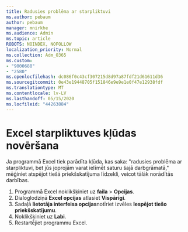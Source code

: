 ```yaml
---
title: Radusies problēma ar starpliktuvi
ms.author: pebaum
author: pebaum
manager: mnirkhe
ms.audience: Admin
ms.topic: article
ROBOTS: NOINDEX, NOFOLLOW
localization_priority: Normal
ms.collection: Adm_O365
ms.custom:
- "9000688"
- "2580"
ms.openlocfilehash: dc086f0c43cf307215d8d97a87fdf21d61611d36
ms.sourcegitcommit: 0e43e19448705f151846e9e9e1e0f47e12938fdf
ms.translationtype: MT
ms.contentlocale: lv-LV
ms.lasthandoff: 05/15/2020
ms.locfileid: "44263884"
---
```

# <a name="resolving-excel-clipboard-error"></a>Excel starpliktuves kļūdas novēršana

Ja programmā Excel tiek parādīta kļūda, kas saka: "radusies problēma ar starpliktuvi, bet jūs joprojām varat ielīmēt saturu šajā darbgrāmatā," mēģiniet atspējot tiešā priekšskatījuma līdzekli, veicot tālāk norādītās darbības.

1. Programmā Excel noklikšķiniet uz **faila**  >  **Opcijas**.
3. Dialoglodziņā **Excel opcijas** atlasiet **Vispārīgi**.
4. Sadaļā **lietotāja interfeisa opcijas**notīriet izvēles **Iespējot tiešo priekšskatījumu**.
5. Noklikšķiniet uz **Labi**.
6. Restartējiet programmu Excel.
